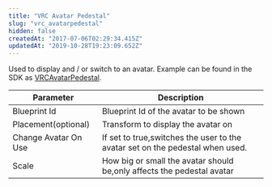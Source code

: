 ```yaml
---
title: "VRC Avatar Pedestal"
slug: "vrc_avatarpedestal"
hidden: false
createdAt: "2017-07-06T02:29:34.415Z"
updatedAt: "2019-10-28T19:23:09.652Z"
---
```

Used to display and / or switch to an avatar.
Example can be found in the SDK as [VRCAvatarPedestal](/worlds/examples/udon-example-scene/udon-example-scene#AvatarPedestal).

| Parameter            | Description                                                                   |
|----------------------|-------------------------------------------------------------------------------|
| Blueprint Id         | Blueprint Id of the avatar to be shown                                        |
| Placement(optional)  | Transform to display the avatar on                                            |
| Change Avatar On Use | If set to true,switches the user to the avatar set on the pedestal when used. |
| Scale                | How big or small the avatar should be,only affects the pedestal avatar        |